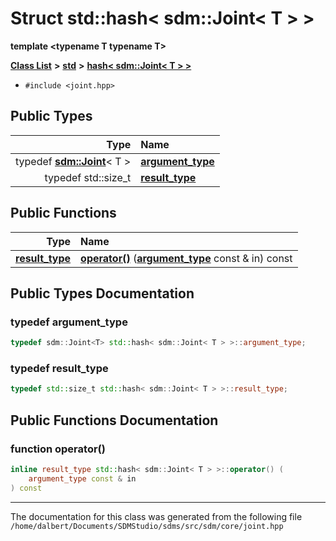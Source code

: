 
<NavBar active_item_id="2"/>

# Struct std::hash&lt; sdm::Joint&lt; T &gt; &gt;

**template &lt;typename T typename T&gt;**


[**Class List**](annotated.md) **>** [**std**](namespacestd.md) **>** [**hash&lt; sdm::Joint&lt; T &gt; &gt;**](structstd_1_1hash_3_01sdm_1_1Joint_3_01T_01_4_01_4.md)





* `#include <joint.hpp>`











## Public Types

| Type | Name |
| ---: | :--- |
| typedef [**sdm::Joint**](classsdm_1_1Joint.md)&lt; T &gt; | [**argument\_type**](structstd_1_1hash_3_01sdm_1_1Joint_3_01T_01_4_01_4.md#typedef-argument-type)  <br> |
| typedef std::size\_t | [**result\_type**](structstd_1_1hash_3_01sdm_1_1Joint_3_01T_01_4_01_4.md#typedef-result-type)  <br> |




## Public Functions

| Type | Name |
| ---: | :--- |
|  [**result\_type**](structstd_1_1hash_3_01sdm_1_1Joint_3_01T_01_4_01_4.md#typedef-result-type) | [**operator()**](structstd_1_1hash_3_01sdm_1_1Joint_3_01T_01_4_01_4.md#function-operator()) ([**argument\_type**](structstd_1_1hash_3_01sdm_1_1Joint_3_01T_01_4_01_4.md#typedef-argument-type) const & in) const<br> |








## Public Types Documentation


### typedef argument\_type 


```cpp
typedef sdm::Joint<T> std::hash< sdm::Joint< T > >::argument_type;
```



### typedef result\_type 


```cpp
typedef std::size_t std::hash< sdm::Joint< T > >::result_type;
```


## Public Functions Documentation


### function operator() 


```cpp
inline result_type std::hash< sdm::Joint< T > >::operator() (
    argument_type const & in
) const
```



------------------------------
The documentation for this class was generated from the following file `/home/dalbert/Documents/SDMStudio/sdms/src/sdm/core/joint.hpp`
